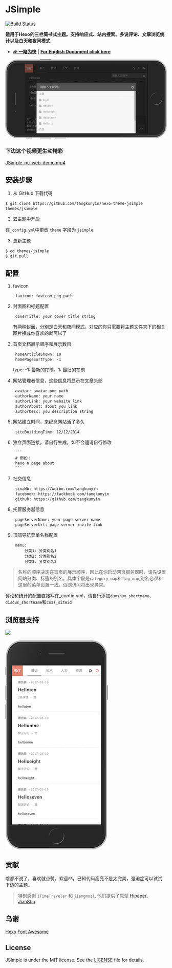 # JSimple

[![Build Status](https://travis-ci.org/tangkunyin/hexo-theme-jsimple.svg?branch=master)](https://travis-ci.org/tangkunyin/hexo-theme-jsimple)


**适用于Hexo的三栏简书式主题。支持响应式、站内搜索、多说评论、文章浏览统计以及白天和夜间模式**.

- [**☞ 一睹为快**](https://shuoit.net) | [**For English Document click here**](https://github.com/tangkunyin/hexo-theme-jsimple/blob/master/README.md)

![JSimple-iPhone-Landscape-Night-Demo](/source/images/JSimple-iPhone-Landscape-Night-Demo.jpg)

### 下边这个视频更生动精彩

[JSimple-pc-web-demo.mp4](http://7xseox.com1.z0.glb.clouddn.com/shuoit.net-pc-demo.mp4)

<!--more-->

## 安装步骤

 1. 从 GitHub 下载代码

 ```shell
 $ git clone https://github.com/tangkunyin/hexo-theme-jsimple themes/jsimple
 ```
 2. 去主题中开启

 在`_config.yml`中更改 `theme` 字段为 `jsimple`.

 3. 更新主题

 ```shell
 $ cd themes/jsimple
 $ git pull
 ```


## 配置

1. favicon

		favicon: favicon.png path

2. 封面图和标题配置

		coverTitle: your cover title string
		
	有两种封面，分别是白天和夜间模式。对应的你只需要将主题文件夹下的相关图片换成你喜欢的就可以了

3. 首页文档展示顺序和展示数目

		homeArticleShown: 10
		homePageSortType: -1

	type: -1: 最新的在前，1: 最旧的在前

4. 网站管理者信息，这些信息将显示在文章头部

		avatar: avatar.png path
		authorName: your name
		authorLink: your website link
		authorAbout: about you link
		authorDesc: you description string

5. 网站建立时间，来纪念网站活了多久

		siteBuildingTime: 12/12/2014

6. 独立页面链接，请自行生成，如不合适请自行修改

		```
		# 例如：
		hexo n page about
		```

7. 社交信息

		sinaWb: https://weibo.com/tangkunyin
		facebook: https://fackbook.com/tangkunyin
		github: https://github.com/tangkunyin

8. 托管服务器信息

		pageServerName: your page server name
		pageServerUrl: page server invite link

9. 顶部导航菜单名称配置

		menu:
  			分类1: 分类别名1
   			分类2: 分类别名2
   			分类3: 分类别名3


> 名称的顺序决定在首页的展示顺序，因此在你启动网页服务器时，请先设置网站分类、标签的别名。具体字段是`category_map`和 `tag_map`,别名必须和这里的菜单设置一致。否则访问将出现异常。

  评论和统计的配置直接写在_config.yml，请自行添加`duoshuo_shortname`、`disqus_shortname`和`cnzz_siteid`

## 浏览器支持

![](https://raw.githubusercontent.com/iTimeTraveler/hexo-theme-hipaper/master/source/preview/browser-support.png?raw=true)

![JSimple-iPhone-Portrait-Day-Demo](/source/images/JSimple-iPhone-Portrait-Day-Demo.jpg)

## 贡献

啥都不说了，喜欢就点赞。欢迎`PR`。已知代码高亮不是太完美，强迫症可以试试下边的主题...

> 特别感谢 `iTimeTraveler` 和 `jiangmuzi`, 他们提供了原型 [Hipaper](https://github.com/iTimeTraveler/hexo-theme-hipaper)、 [JianShu](https://github.com/jiangmuzi/jianshu).


## 乌谢

[Hexo](https://hexo.io)
[Font Awesome](http://fontawesome.io)

## License

JSimple is under the MIT license. See the [LICENSE](https://github.com/tangkunyin/hexo-theme-jsimple/blob/master/LICENSE) file for details.
